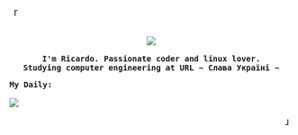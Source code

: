 
<p align="left"><strong><samp style="font-family: Roboto, sans-serif;">「</samp></strong></p>
  <p align="center">
    <samp>
      <b>
      <br>
        <image src="https://readme-typing-svg.herokuapp.com?font=Iosevka&size=16&color=F787DAFF&center=true&width=410&height=45&lines=Welcome+to+my+GitHub+profile!">
      <br>
      <br>
        I'm Ricardo. Passionate coder and linux lover.
        <br>
        Studying computer engineering at URL
      </b>
      <b>
         ~ Слава Україні ~
      </b>
    </samp>
          <br>
  </p>
          <p>
            <samp>    
          <b>
              My Daily:
            <br>
            <br>
            <image src="https://img.shields.io/badge/-next-000000?style=flat&logo=nextjs">
          </b>
            </samp>
          </p>
<p align="right"><strong><samp style="font-family: Roboto, sans-serif;">」</samp></strong></p>






